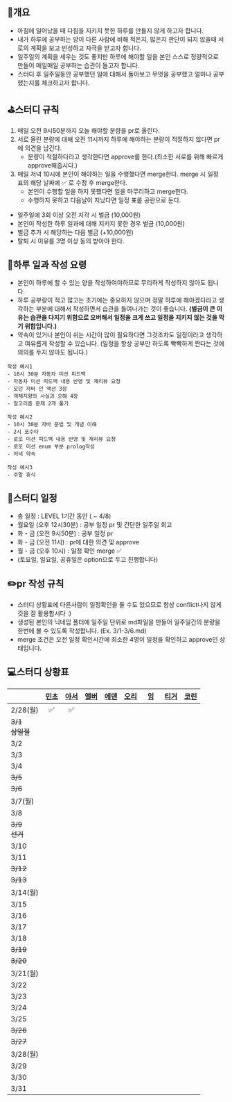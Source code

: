## 📄개요
- 아침에 일어났을 때 다짐을 지키지 못한 하루를 만들지 않게 하고자 합니다.
- 내가 하루에 공부하는 양이 다른 사람에 비해 적은지, 많은지 판단이 되지 않을때 서로의 계획을 보고 반성하고 자극을 받고자 합니다.
- 일주일의 계획을 세우는 것도 좋지만 하루에 해야할 일을 본인 스스로 정량적으로 만들어 매일매일 공부하는 습관이 들고자 합니다.
- 스터디 후 일주일동안 공부했던 일에 대해서 돌아보고 무엇을 공부했고 얼마나 공부했는지를 체크하고자 합니다.

## ⛳️스터디 규칙
1. 매일 오전 9시50분까지 오늘 해야할 분량을 pr로 올린다.
2. 서로 올린 분량에 대해 오전 11시까지 하루에 해야하는 분량이 적절하지 않다면 pr에 의견을 남긴다.
	- 분량이 적절하다라고 생각한다면 approve를 한다.(최소한 서로를 위해 빠르게 approve해줍시다.)
3. 매일 저녁 10시에 본인이 해야하는 일을 수행했다면 merge한다. merge 시 일정 표의 해당 날짜에 ✅ 로 수정 후 merge한다.
	- 본인이 수행할 일을 하지 못했다면 일을 마무리하고 merge한다.
	- 수행하지 못하고 다음날이 지났다면 일정 표를 공란으로 둔다.

- 일주일에 3회 이상 오전 지각 시 벌금 (10,000원)
- 본인이 작성한 하루 일과에 대해 지키지 못한 경우 벌금 (10,000원)
- 벌금 추가 시 해당하는 다음 벌금 (+10,000원)
- 탈퇴 시 이유를 3명 이상 동의 받아야 한다.

## 🤔하루 일과 작성 요령
- 본인이 하루에 할 수 있는 양을 작성하여야하므로 무리하게 작성하지 않아도 됩니다.
- 하루 공부량이 적고 많고는 초기에는 중요하지 않으며 정말 하루에 해야겠다라고 생각하는 부분에 대해서 작성하면서 습관을 들여나가는 것이 좋습니다. **(벌금이 큰 이유는 습관을 다지기 위함으로 오버해서 일정을 크게 쓰고  일정을 지키지 않는 것을 막기 위함입니다.)**
- 약속이 있거나 본인이 쉬는 시간이 많이 필요하다면 그것조차도 일정이라고 생각하고 여유롭게 작성할 수 있습니다. (일정을 항상 공부만 하도록 빡빡하게 짠다는 것에 의의를 두지 않아도 됩니다.)

```
작성 예시1
- 10시 30분 자동차 미션 피드백
- 자동차 미션 피드백 내용 반영 및 재리뷰 요청
- 모던 자바 인 액션 3장
- 객체지향의 사실과 오해 4장
- 알고리즘 문제 2개 풀기

작성 예시2
- 10시 30분 자바 문법 및 개념 이해
- 2시 포수타
- 로또 미션 피드백 내용 반영 및 재리뷰 요청
- 로또 미션 enum 부분 prolog작성
- 저녁 약속

작성 예시3
- 주말 휴식
```

## 📆스터디 일정

- 총 일정 : LEVEL 1기간 동안 ( ~ 4/8)
- 월요일 (오후 12시30분) : 공부 일정 pr 및 간단한 일주일 회고
- 화 - 금 (오전 9시50분) : 공부 일정 pr
- 화 - 금 (오전 11시) : pr에 대한 의견 및 approve
- 월 - 금 (오후 10시) : 일정 확인 merge ✅ 
- (토요일, 일요일, 공휴일은 option으로 두고 진행합니다)

## ✏️pr 작성 규칙
- 스터디 상황표에 다른사람이 일정확인을 둘 수도 있으므로 항상 conflict나지 않게 깃을 잘 활용합시다 :)
- 생성된 본인의 닉네임 폴더에 일주일 단위로 md파일을 만들어 일주일간의 분량을 한번에 볼 수 있도록 작성합니다. (Ex. 3/1-3/6.md)
- merge 조건은 오전 일정 확인시간에 최소한 4명이 일정을 확인하고 approve인 상태입니다.

## 💻스터디 상황표
|                |[민초](https://github.com/jswith)|[아서](https://github.com/Hyunta)|[앨버](https://github.com/al-bur)|[에덴](https://github.com/leo0842)|[오리](https://github.com/jinyoungchoi95)|&nbsp;&nbsp;[잉](https://github.com/Yboyu0u)&nbsp;&nbsp;|[티거](https://github.com/daaaayeah)|[코린](https://github.com/hamcheeseburger)|
|----------------|:-----:|:-----:|:-----:|:-----:|:-----:|:-----:|:-----:|:-----:|
| 2/28(월)        | ✅ | ✅ |     |     |     |  |     |     |
| ~~3/1<br>삼일절~~ |     |     |     |     |     |     |     |     |
| 3/2            |     |     |     |     |     |     |     |     |
| 3/3            |     |     |     |     |     |     |     |     |
| 3/4            |     |     |     |     |     |     |     |     |
| ~~3/5~~            |     |     |     |     |     |     |     |     |
| ~~3/6~~        |     |     |     |     |     |     |     |     |
| 3/7(월)         |     |     |     |     |     |     |     |     |
| 3/8            |     |     |     |     |     |     |     |     |
| ~~3/9<br>선거~~  |     |     |     |     |     |     |     |     |
| 3/10           |     |     |     |     |     |     |     |     |
| 3/11           |     |     |     |     |     |     |     |     |
| ~~3/12~~           |     |     |     |     |     |     |     |     |
| ~~3/13~~       |     |     |     |     |     |     |     |     |
| 3/14(월)        |     |     |     |     |     |     |     |     |
| 3/15           |     |     |     |     |     |     |     |     |
| 3/16           |     |     |     |     |     |     |     |     |
| 3/17           |     |     |     |     |     |     |     |     |
| 3/18           |     |     |     |     |     |     |     |     |
| ~~3/19~~           |     |     |     |     |     |     |     |     |
| ~~3/20~~       |     |     |     |     |     |     |     |     |
| 3/21(월)        |     |     |     |     |     |     |     |     |
| 3/22           |     |     |     |     |     |     |     |     |
| 3/23           |     |     |     |     |     |     |     |     |
| 3/24           |     |     |     |     |     |     |     |     |
| 3/25           |     |     |     |     |     |     |     |     |
| ~~3/26~~           |     |     |     |     |     |     |     |     |
| ~~3/27~~       |     |     |     |     |     |     |     |     |
| 3/28(월)        |     |     |     |     |     |     |     |     |
| 3/29           |     |     |     |     |     |     |     |     |
| 3/30           |     |     |     |     |     |     |     |     |
| 3/31           |     |     |     |     |     |     |     |     |
